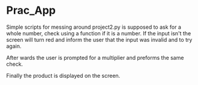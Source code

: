 # Prac_App
Simple scripts for messing around
project2.py is supposed to ask for a whole number, check using a function if it is a number. If the input isn't the screen will turn red and inform the user that the input was invalid and to try again.

After wards the user is prompted for a multiplier and preforms the same check.

Finally the product is displayed on the screen.
